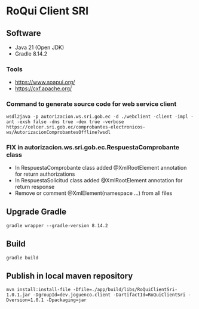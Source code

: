 # RoQui Client SRI

## Software
* Java 21 (Open JDK)
* Gradle 8.14.2

### Tools
* https://www.soapui.org/
* https://cxf.apache.org/

### Command to generate source code for web service client
```
wsdl2java -p autorizacion.ws.sri.gob.ec -d ./webclient -client -impl -ant -exsh false -dns true -dex true -verbose https://celcer.sri.gob.ec/comprobantes-electronicos-ws/AutorizacionComprobantesOffline?wsdl
```

### FIX in autorizacion.ws.sri.gob.ec.RespuestaComprobante class
* In RespuestaComprobante class added @XmlRootElement annotation for return authorizations
* In RespuestaSolicitud class added @XmlRootElement annotation for return response
* Remove or comment @XmlElement(namespace ...)  from all files

## Upgrade Gradle
```
gradle wrapper --gradle-version 8.14.2
```

## Build
```
gradle build
```

## Publish in local maven repository
```
mvn install:install-file -Dfile=./app/build/libs/RoQuiClientSri-1.0.1.jar -DgroupId=dev.joguenco.client -DartifactId=RoQuiClientSri -Dversion=1.0.1 -Dpackaging=jar
```


